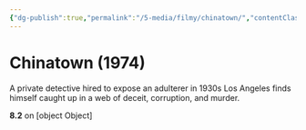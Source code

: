 ```yaml
---
{"dg-publish":true,"permalink":"/5-media/filmy/chinatown/","contentClasses":"movie","tags":["to-watch","фильм","#Drama","#Mystery","#Thriller"]}
---
```


# Chinatown (1974)
​​A private detective hired to expose an adulterer in 1930s Los Angeles finds himself caught up in a web of deceit, corruption, and murder.

**8.2** on [object Object]
